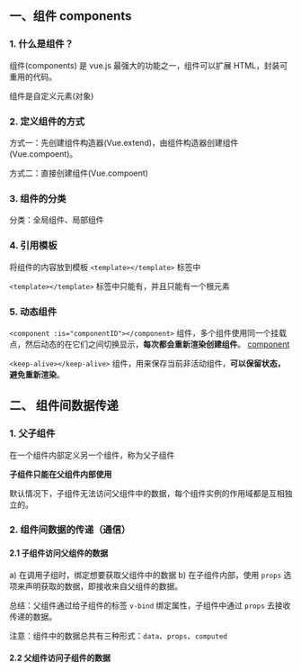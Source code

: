 ## 一、组件 components

### 1. 什么是组件？

组件(components) 是 vue.js 最强大的功能之一，组件可以扩展 HTML，封装可重用的代码。

组件是自定义元素(对象)

### 2. 定义组件的方式

方式一：先创建组件构造器(Vue.extend)，由组件构造器创建组件(Vue.compoent)。

方式二：直接创建组件(Vue.compoent)

### 3. 组件的分类

分类：全局组件、局部组件

### 4. 引用模板

将组件的内容放到模板 `<template></template>` 标签中

`<template></template>` 标签中只能有，并且只能有一个根元素

### 5. 动态组件

`<component :is="componentID"></component>` 组件，多个组件使用同一个挂载点，然后动态的在它们之间切换显示，__每次都会重新渲染创建组件__。 [component](https://cn.vuejs.org/v2/api/#component)

`<keep-alive></keep-alive>` 组件，用来保存当前非活动组件，__可以保留状态，避免重新渲染__。

## 二、 组件间数据传递

### 1. 父子组件

在一个组件内部定义另一个组件，称为父子组件

__子组件只能在父组件内部使用__

默认情况下，子组件无法访问父组件中的数据，每个组件实例的作用域都是互相独立的。

### 2. 组件间数据的传递（通信）

#### 2.1 子组件访问父组件的数据

a) 在调用子组时，绑定想要获取父组件中的数据
b) 在子组件内部，使用 `props` 选项来声明获取的数据，即接收来自父组件的数据。

总结：父组件通过给子组件的标签 `v-bind` 绑定属性，子组件中通过 `props` 去接收传递的数据。

注意：组件中的数据总共有三种形式：`data`、`props`、`computed`

#### 2.2 父组件访问子组件的数据